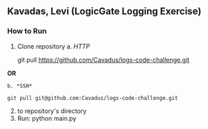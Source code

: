 
## Kavadas, Levi (LogicGate Logging Exercise)

### How to Run

1. Clone repository
    a. *HTTP*

    git pull https://github.com/Cavadus/logs-code-challenge.git

**OR**

    b. *SSH*

    git pull git@github.com:Cavadus/logs-code-challenge.git

2.  to repository's directory
3. Run:
    python main.py